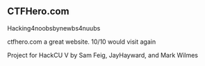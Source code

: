 ## CTFHero.com
Hacking4noobsbynewbs4nuubs

ctfhero.com a great website. 10/10 would visit again

Project for HackCU V by Sam Feig, JayHayward, and Mark Wilmes
